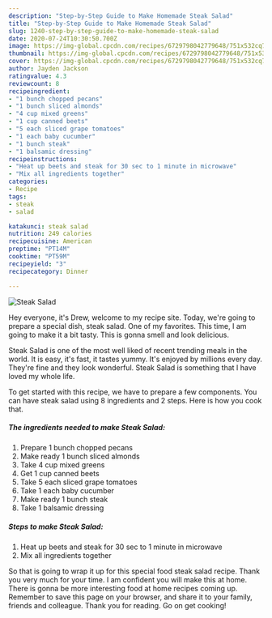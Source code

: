 ```yaml
---
description: "Step-by-Step Guide to Make Homemade Steak Salad"
title: "Step-by-Step Guide to Make Homemade Steak Salad"
slug: 1240-step-by-step-guide-to-make-homemade-steak-salad
date: 2020-07-24T10:30:50.700Z
image: https://img-global.cpcdn.com/recipes/6729798042779648/751x532cq70/steak-salad-recipe-main-photo.jpg
thumbnail: https://img-global.cpcdn.com/recipes/6729798042779648/751x532cq70/steak-salad-recipe-main-photo.jpg
cover: https://img-global.cpcdn.com/recipes/6729798042779648/751x532cq70/steak-salad-recipe-main-photo.jpg
author: Jayden Jackson
ratingvalue: 4.3
reviewcount: 8
recipeingredient:
- "1 bunch chopped pecans"
- "1 bunch sliced almonds"
- "4 cup mixed greens"
- "1 cup canned beets"
- "5 each sliced grape tomatoes"
- "1 each baby cucumber"
- "1 bunch steak"
- "1 balsamic dressing"
recipeinstructions:
- "Heat up beets and steak for 30 sec to 1 minute in microwave"
- "Mix all ingredients together"
categories:
- Recipe
tags:
- steak
- salad

katakunci: steak salad 
nutrition: 249 calories
recipecuisine: American
preptime: "PT14M"
cooktime: "PT59M"
recipeyield: "3"
recipecategory: Dinner

---
```



![Steak Salad](https://img-global.cpcdn.com/recipes/6729798042779648/751x532cq70/steak-salad-recipe-main-photo.jpg)

Hey everyone, it's Drew, welcome to my recipe site. Today, we're going to prepare a special dish, steak salad. One of my favorites. This time, I am going to make it a bit tasty. This is gonna smell and look delicious.

Steak Salad is one of the most well liked of recent trending meals in the world. It is easy, it's fast, it tastes yummy. It's enjoyed by millions every day. They're fine and they look wonderful. Steak Salad is something that I have loved my whole life.




To get started with this recipe, we have to prepare a few components. You can have steak salad using 8 ingredients and 2 steps. Here is how you cook that.

<!--inarticleads1-->

##### The ingredients needed to make Steak Salad:

1. Prepare 1 bunch chopped pecans
1. Make ready 1 bunch sliced almonds
1. Take 4 cup mixed greens
1. Get 1 cup canned beets
1. Take 5 each sliced grape tomatoes
1. Take 1 each baby cucumber
1. Make ready 1 bunch steak
1. Take 1 balsamic dressing




<!--inarticleads2-->

##### Steps to make Steak Salad:

1. Heat up beets and steak for 30 sec to 1 minute in microwave
1. Mix all ingredients together




So that is going to wrap it up for this special food steak salad recipe. Thank you very much for your time. I am confident you will make this at home. There is gonna be more interesting food at home recipes coming up. Remember to save this page on your browser, and share it to your family, friends and colleague. Thank you for reading. Go on get cooking!
